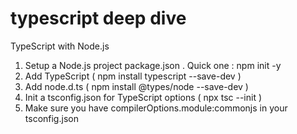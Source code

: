 # typescript deep dive

TypeScript with Node.js

1. Setup a Node.js project package.json . Quick one : npm init -y
2. Add TypeScript ( npm install typescript --save-dev )
3. Add node.d.ts ( npm install @types/node --save-dev )
4. Init a tsconfig.json for TypeScript options ( npx tsc --init )
5. Make sure you have compilerOptions.module:commonjs in your tsconfig.json
